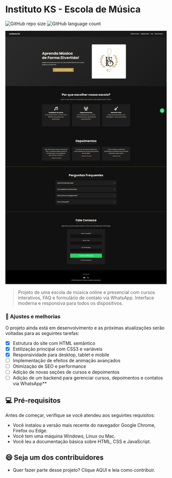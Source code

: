 # Instituto KS - Escola de Música

![GitHub repo size](https://img.shields.io/github/repo-size/Kelvin1337/instituto-ks?style=for-the-badge)
![GitHub language count](https://img.shields.io/github/languages/count/Kelvin1337/instituto-ks?style=for-the-badge)

<img src="./src/img/screenshot.png" alt="Screenshot do Projeto Instituto KS">

> Projeto de uma escola de música online e presencial com cursos interativos, FAQ e formulário de contato via WhatsApp. Interface moderna e responsiva para todos os dispositivos.

### 🔄 Ajustes e melhorias

O projeto ainda está em desenvolvimento e as próximas atualizações serão voltadas para as seguintes tarefas:

- [x] Estrutura do site com HTML semântico
- [x] Estilização principal com CSS3 e variáveis
- [x] Responsividade para desktop, tablet e mobile
- [ ] Implementação de efeitos de animação avançados
- [ ] Otimização de SEO e performance
- [ ] Adição de novas seções de cursos e depoimentos
- [ ] Adição de um backend para gerenciar cursos, depoimentos e contatos via WhatsApp**

## 💻 Pré-requisitos

Antes de começar, verifique se você atendeu aos seguintes requisitos:

- Você instalou a versão mais recente do navegador Google Chrome, Firefox ou Edge.
- Você tem uma máquina Windows, Linux ou Mac.
- Você leu a documentação básica sobre HTML, CSS e JavaScript.

## 😄 Seja um dos contribuidores
- Quer fazer parte desse projeto? Clique AQUI e leia como contribuir.
